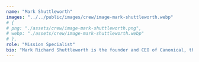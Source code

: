 ```yaml
---
name: "Mark Shuttleworth"
images: "../../public/images/crew/image-mark-shuttleworth.webp"
# {
# png: "./assets/crew/image-mark-shuttleworth.png",
# webp: "./assets/crew/image-mark-shuttleworth.webp"
# },
role: "Mission Specialist"
bio: "Mark Richard Shuttleworth is the founder and CEO of Canonical, the company behind the Linux-based Ubuntu operating system. Shuttleworth became the first South African to travel to space as a space tourist."
---
```

